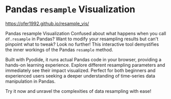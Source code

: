 # Pandas `resample` Visualization

https://ofer1992.github.io/resample_vis/


Pandas resample Visualization
Confused about what happens when you call `df.resample` in Pandas? Want to modify your resampling results but can't pinpoint what to tweak? Look no further! This interactive tool demystifies the inner workings of the Pandas `resample` method.

Built with Pyodide, it runs actual Pandas code in your browser, providing a hands-on learning experience. Explore different resampling parameters and immediately see their impact visualized. Perfect for both beginners and experienced users seeking a deeper understanding of time-series data manipulation in Pandas.

Try it now and unravel the complexities of data resampling with ease!

